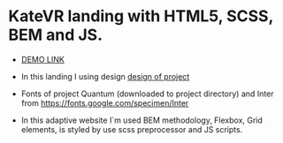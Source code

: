 # KateVR landing with HTML5, SCSS, BEM and JS.

- [DEMO LINK](https://angelion541.github.io/KateVR_Landing/)

- In this landing I using design [design of project](https://www.figma.com/file/Blpg4iapsI7fRqJeSp6DvK/KatVR?node-id=1%3A370)

- Fonts of project Quantum (downloaded to project directory) and Inter from https://fonts.google.com/specimen/Inter

- In this adaptive website I`m used BEM methodology, Flexbox, Grid elements, is styled by use scss preprocessor and JS scripts.

